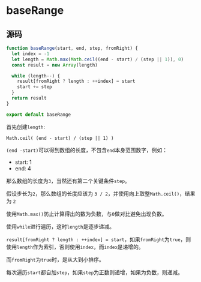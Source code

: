 # baseRange

## 源码

```js
function baseRange(start, end, step, fromRight) {
  let index = -1
  let length = Math.max(Math.ceil((end - start) / (step || 1)), 0)
  const result = new Array(length)

  while (length--) {
    result[fromRight ? length : ++index] = start
    start += step
  }
  return result
}

export default baseRange
```

首先创建`length`: 

`Math.ceil( (end - start) / (step || 1) )`

`(end -start)`可以得到数组的长度，不包含`end`本身范围数字，例如：

* start: 1
* end: 4

那么数组的长度为`3`，当然还有第二个关键条件`step`。

假设步长为`2`，那么数组的长度应该为 `3 / 2`，并使用向上取整`Math.ceil()`，结果为 `2`

使用`Math.max()`防止计算得出的数为负数，与`0`做对比避免出现负数。


使用`while`进行遍历，这时`length`是逐步递减。

`result[fromRight ? length : ++index] = start`，如果`fromRight`为`true`，则使用`length`作为索引，否则使用`index`，而`index`是递增的。

而`fromRight`为`true`时，是从大到小排序。

每次遍历`start`都自加`step`，如果`step`为正数则递增，如果为负数，则递减。


































